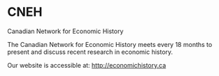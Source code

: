 # CNEH
Canadian Network for Economic History

The Canadian Network for Economic History meets every 18 months to present and discuss recent research in economic history.

Our website is accessible at: http://economichistory.ca
